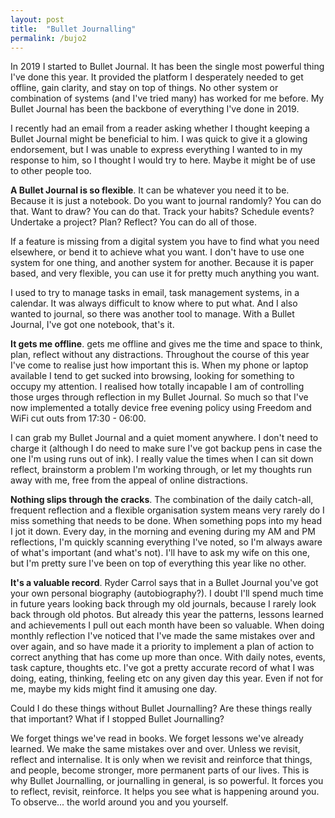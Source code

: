 ```yaml
---
layout: post
title:  "Bullet Journalling"
permalink: /bujo2
---
```


In 2019 I started to Bullet Journal. It has been the single most powerful thing I've done this year. It provided the platform I desperately needed to get offline, gain clarity, and stay on top of things. No other system or combination of systems (and I've tried many) has worked for me before.  My Bullet Journal has been the backbone of everything I've done in 2019.

I recently had an email from a reader asking whether I thought keeping a Bullet Journal might be beneficial to him. I was quick to give it a glowing endorsement, but I was unable to express everything I wanted to in my response to him, so I thought I would try to here. Maybe it might be of use to other people too.

**A Bullet Journal is so flexible**. It can be whatever you need it to be. Because it is just a notebook. Do you want to journal randomly? You can do that. Want to draw? You can do that. Track your habits? Schedule events? Undertake a project? Plan? Reflect? You can do all of those.

If a feature is missing from a digital system you have to find what you need elsewhere, or bend it to achieve what you want. I don't have to use one system for one thing, and another system for another. Because it is paper based, and very flexible, you can use it for pretty much anything you want. 

I used to try to manage tasks in email, task management systems, in a calendar. It was always difficult to know where to put what. And I also wanted to journal, so there was another tool to manage. With a Bullet Journal, I've got one notebook, that's it.

**It gets me offline**. gets me offline and gives me the time and space to think, plan, reflect without any distractions. Throughout the course of this year I've come to realise just how important this is. When my phone or laptop available I tend to get sucked into browsing, looking for something to occupy my attention. I realised how totally incapable I am of controlling those urges through reflection in my Bullet Journal. So much so that I've now implemented a totally device free evening policy using Freedom and WiFi cut outs from 17:30 - 06:00.

I can grab my Bullet Journal and a quiet moment anywhere. I don't need to charge it (although I do need to make sure I've got backup pens in case the one I'm using runs out of ink). I really value the times when I can sit down reflect, brainstorm a problem I'm working through, or let my thoughts run away with me, free from the appeal of online distractions. 

**Nothing slips through the cracks**. The combination of the daily catch-all, frequent reflection and a flexible organisation system means very rarely do I miss something that needs to be done. When something pops into my head I jot it down. Every day, in the morning and evening during my AM and PM reflections, I'm quickly scanning everything I've noted, so I'm always aware of what's important (and what's not). I'll have to ask my wife on this one, but I'm pretty sure I've been on top of everything this year like no other.

**It's a valuable record**. Ryder Carrol says that in a Bullet Journal you've got your own personal biography (autobiography?). I doubt I'll spend much time in future years looking back through my old journals, because I rarely look back through old photos. But already this year the patterns, lessons learned and achievements I pull out each month have been so valuable. When doing monthly reflection I've noticed that I've made the same mistakes over and over again, and so have made it a priority to implement a plan of action to correct anything that has come up more than once. With daily notes, events, task capture, thoughts etc. I've got a pretty accurate record of what I was doing, eating, thinking, feeling etc on any given day this year. Even if not for me, maybe my kids might find it amusing one day.

Could I do these things without Bullet Journalling? Are these things really that important? What if I stopped Bullet Journalling?

We forget things we've read in books. We forget lessons we've already learned. We make the same mistakes over and over. Unless we revisit, reflect and internalise. It is only when we revisit and reinforce that things, and people, become stronger, more permanent parts of our lives. This is why Bullet Journalling, or journalling in general, is so powerful. It forces you to reflect, revisit, reinforce. It helps you see what is happening around you. To observe... the world around you and you yourself.

